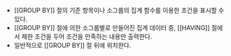 - [[GROUP BY]] 절의 기준 항목이나 소그룹의 집계 함수를 이용한 조건을 표시할 수 있다.
- [[GROUP BY]] 절에 의한 소그룹별로 만들어진 집계 데이터 중, [[HAVING]] 절에서 제한 조건을 두어 조건을 만족하는 내용만 출력한다.
- 일반적으로 [[GROUP BY]] 절 뒤에 위치한다.

 